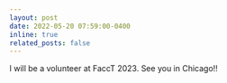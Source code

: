 ```yaml
---
layout: post
date: 2022-05-20 07:59:00-0400
inline: true
related_posts: false
---
```


I will be a volunteer at FaccT 2023. See you in Chicago!!
